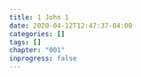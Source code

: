 ```yaml
---
title: 1 John 1
date: 2020-04-12T12:47:37-04:00
categories: []
tags: []
chapter: "001"
inprogress: false
---
```


